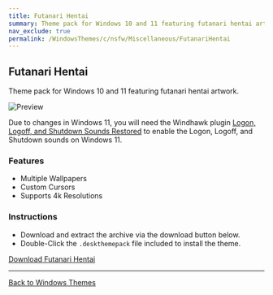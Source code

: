 ```yaml
---
title: Futanari Hentai
summary: Theme pack for Windows 10 and 11 featuring futanari hentai artwork.
nav_exclude: true
permalink: /WindowsThemes/c/nsfw/Miscellaneous/FutanariHentai
---
```


## Futanari Hentai
Theme pack for Windows 10 and 11 featuring futanari hentai artwork.

![Preview](https://gitlab.com/the-back-room/deskthemepacks/nsfw/futanari-hentai/-/raw/main/Extras/Preview.bmp)

Due to changes in Windows 11, you will need the Windhawk plugin [Logon, Logoff, and Shutdown Sounds Restored](https://windhawk.net/mods/logon-logoff-shutdown-sounds) to enable the Logon, Logoff, and Shutdown sounds on Windows 11.

### Features

- Multiple Wallpapers
- Custom Cursors
- Supports 4k Resolutions

### Instructions

- Download and extract the archive via the download button below.
- Double-Click the `.deskthemepack` file included to install the theme.

<a href="https://gitlab.com/the-back-room/deskthemepacks/nsfw/futanari-hentai/-/archive/main/futanari-hentai-main.zip" class="btn btn--primary btn--lg" target="_blank" rel="noopener noreferrer">Download Futanari Hentai</a>

---

<a href="/WindowsThemes" class="btn btn--secondary btn--sm">Back to Windows Themes</a>
